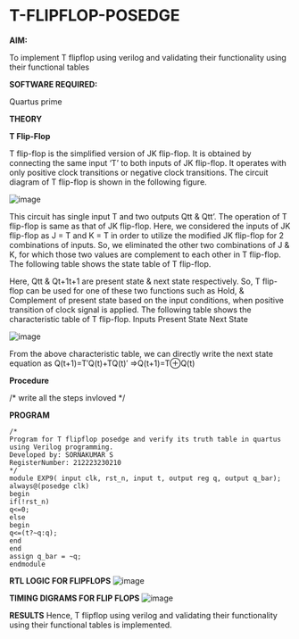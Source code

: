 # T-FLIPFLOP-POSEDGE

**AIM:**

To implement  T flipflop using verilog and validating their functionality using their functional tables

**SOFTWARE REQUIRED:**

Quartus prime

**THEORY**

**T Flip-Flop**

T flip-flop is the simplified version of JK flip-flop. It is obtained by connecting the same input ‘T’ to both inputs of JK flip-flop. It operates with only positive clock transitions or negative clock transitions. The circuit diagram of T flip-flop is shown in the following figure.

![image](https://github.com/naavaneetha/T-FLIPFLOP-POSEDGE/assets/154305477/458a68fe-2d08-4a9d-ac4f-7ae0480ce0bd)

 
This circuit has single input T and two outputs Qtt & Qtt’. The operation of T flip-flop is same as that of JK flip-flop. Here, we considered the inputs of JK flip-flop as J = T and K = T in order to utilize the modified JK flip-flop for 2 combinations of inputs. So, we eliminated the other two combinations of J & K, for which those two values are complement to each other in T flip-flop. The following table shows the state table of T flip-flop.

Here, Qtt & Qt+1t+1 are present state & next state respectively. So, T flip-flop can be used for one of these two functions such as Hold, & Complement of present state based on the input conditions, when positive transition of clock signal is applied. The following table shows the characteristic table of T flip-flop. Inputs Present State Next State

![image](https://github.com/naavaneetha/T-FLIPFLOP-POSEDGE/assets/154305477/cdd7fb32-539f-4b66-bb8d-f305a153c886)

 
From the above characteristic table, we can directly write the next state equation as Q(t+1)=T′Q(t)+TQ(t)′ ⇒Q(t+1)=T⊕Q(t)

**Procedure**

/* write all the steps invloved */

**PROGRAM**
```
/* 
Program for T flipflop posedge and verify its truth table in quartus using Verilog programming.
Developed by: SORNAKUMAR S
RegisterNumber: 212223230210
*/
module EXP9( input clk, rst_n, input t, output reg q, output q_bar);
always@(posedge clk)
begin 
if(!rst_n)
q<=0;
else
begin
q<=(t?~q:q);
end
end
assign q_bar = ~q;
endmodule
```


**RTL LOGIC FOR FLIPFLOPS**
![image](https://github.com/Sornakumar16/T-FLIPFLOP-POSEDGE/assets/138849327/5049c054-ab9c-4901-b458-a0c86fed8b5b)


**TIMING DIGRAMS FOR FLIP FLOPS**
![image](https://github.com/Sornakumar16/T-FLIPFLOP-POSEDGE/assets/138849327/fa0134d7-232e-42be-ba76-cd7a9eb6a46a)


**RESULTS**
Hence, T flipflop using verilog and validating their functionality using their functional tables is implemented.
